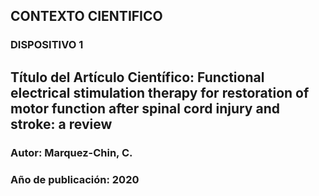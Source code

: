 ## CONTEXTO CIENTIFICO 
### DISPOSITIVO 1 
## Título del Artículo Científico: Functional electrical stimulation therapy for restoration of motor function after spinal cord injury and stroke: a review
### Autor: Marquez-Chin, C.
### Año de publicación: 2020
